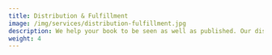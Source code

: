 ```yaml
---
title: Distribution & Fulfillment
image: /img/services/distribution-fulfillment.jpg
description: We help your book to be seen as well as published. Our distribution team has established relationships with large retailers like Amazon, Barnes & Noble, Costco, Target, Walmart, etc., As well as with independent bookstores and specialty retailers like Brookstone along with smaller gift shops. You’ll have a dedicated sales team pitching your title to book buyers.
weight: 4
---
```

